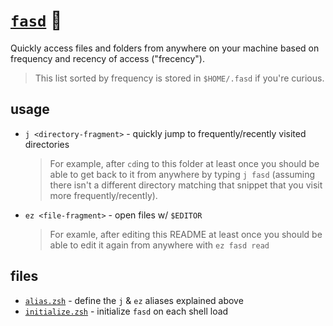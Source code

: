 # [`fasd`](https://github.com/clvv/fasd) 💨

Quickly access files and folders from anywhere on your machine based on frequency and recency of access ("frecency").

> This list sorted by frequency is stored in `$HOME/.fasd` if you're curious.

## usage

- `j <directory-fragment>` - quickly jump to frequently/recently visited directories
  > For example, after `cd`ing to this folder at least once you should be able to get back to it from anywhere by typing `j fasd` (assuming there isn't a different directory matching that snippet that you visit more frequently/recently).
- `ez <file-fragment>` - open files w/ `$EDITOR`
  > For examle, after editing this README at least once you should be able to edit it again from anywhere with `ez fasd read`

## files

- [`alias.zsh`](./alias.zsh) - define the `j` & `ez` aliases explained above
- [`initialize.zsh`](./initialize.zsh) - initialize `fasd` on each shell load
